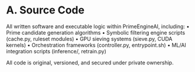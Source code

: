 # A. Source Code

All written software and executable logic within PrimeEngineAI, including:
• Prime candidate generation algorithms
• Symbolic filtering engine scripts (cache.py, ruleset modules)
• GPU sieving systems (sieve.py, CUDA kernels)
• Orchestration frameworks (controller.py, entrypoint.sh)
• ML/AI integration scripts (inference/, retrain.py)

All code is original, versioned, and secured under private ownership.

